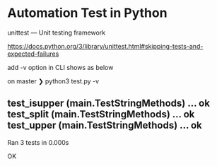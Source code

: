 # Automation Test in Python

unittest — Unit testing framework

https://docs.python.org/3/library/unittest.html#skipping-tests-and-expected-failures

add -v option in CLI shows as below

on master ❯ python3 test.py -v     

test_isupper (__main__.TestStringMethods) ... ok
test_split (__main__.TestStringMethods) ... ok
test_upper (__main__.TestStringMethods) ... ok
----------------------------------------------------------------------
Ran 3 tests in 0.000s

OK
